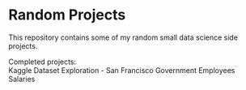 # Random Projects
This repository contains some of my random small data science side projects.  
  
Completed projects:  
Kaggle Dataset Exploration - San Francisco Government Employees Salaries  
